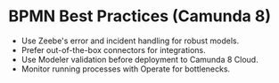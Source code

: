 # BPMN Best Practices (Camunda 8)
- Use Zeebe's error and incident handling for robust models.
- Prefer out-of-the-box connectors for integrations.
- Use Modeler validation before deployment to Camunda 8 Cloud.
- Monitor running processes with Operate for bottlenecks.
